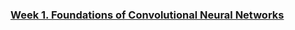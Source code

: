 ### [Week 1. Foundations of Convolutional Neural Networks](Week%201.%20Foundations%20of%20Convolutional%20Neural%20Networks)

